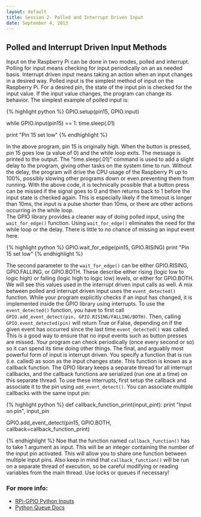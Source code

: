 ```yaml
---
layout: default
title: Session 2- Polled and Interrupt Driven Input
date: September 4, 2013
---
```


## Polled and Interrupt Driven Input Methods

Input on the Raspberry Pi can be done in two modes, polled and interrupt. Polling for input means checking for input periodically on an as needed basis. Interrupt driven input means taking an action when an input changes in a desired way. 
Polled input is the simplest method of input on the Raspberry Pi. For a desired pin, the state of the input pin is checked for the input value. If the input value changes, the program can change its behavior. The simplest example of polled input is:

{% highlight python %}
  GPIO.setup(pin15, GPIO.input)

  while GPIO.input(pin15) == 1:
     time.sleep(.01)

  print "Pin 15 set low"
{% endhighlight %}

In the above program, pin 15 is originally high. When the button is pressed, pin 15 goes low (a value of 0) and the while loop exits. The message is printed to the output. The "time.sleep(.01)" command is used to add a slight delay to the program, giving other tasks on the system time to run. Without the delay, the program will drive the CPU usage of the Raspberry Pi up to 100%, possibly slowing other programs down or even preventing them from running. With the above code, it is technically possible that a button press can be missed if the signal goes to 0 and then returns back to 1 before the input state is checked again. This is especially likely if the timeout is longer than 10ms, the input is a pulse shorter than 10ms, or there are other actions occurring in the while loop. 
<br/>
The GPIO library provides a cleaner way of doing polled input, using the `wait_for_edge()` function. Using `wait_for_edge()` eliminates the need for the while loop or the delay. There is little to no chance of missing an input event here.

{% highlight python %}
  GPIO.wait_for_edge(pin15, GPIO.RISING)
  print "Pin 15 set low"
{% endhighlight %}

The second parameter to the `wait_for_edge()` can be either GPIO.RISING, GPIO.FALLING, or GPIO.BOTH. These describe either rising (logic low to logic high) or falling (logic high to logic low) levels, or either for GPIO.BOTH. We will see this values used in the interrupt driven input calls as well. 
A mix between polled and interrupt driven input uses the `event_detected()` function. While your program explicitly checks if an input has changed, it is implemented inside the GPIO library using interrupts. To use the `event_detected()` function, you have to first call `GPIO.add_event_detect(pin, GPIO.RISING/FALLING/BOTH)`. Then, calling `GPIO.event_detected(pin)` will return True or False, depending on if the given event has occurred since the last time `event_detected()` was called. This is a good way to ensure that no input events such as button presses are missed. Your program can check periodically (once every second or so) so it can spend its time doing other things. 
The final, and arguably most powerful form of input is interrupt driven. You specify a function that is run (i.e. called) as soon as the input changes state. This function is known as a callback function. The GPIO library keeps a separate thread for all interrupt callbacks, and the callback functions are serialized (run one at a time) on this separate thread. To use these interrupts, first setup the callback and associate it to the pin using `add_event_detect()`. You can associate multiple callbacks with the same input pin:

{% highlight python %}
def callback_function_print(input_pint): 
  print "Input on pin", input_pin

GPIO.add_event_detect(pin15, GPIO.BOTH, callback=callback_function_print)

{% endhighlight %}
Noe that the function named `callback_function()` has to take 1 argument as input. This will be an integer containing the number of the input pin activated. This will allow you to share one function between multiple input pins. Also keep in mind that `callback_function()` will be run on a separate thread of execution, so be careful modifying or reading variables from the main thread. Use locks or queues if necessary!


### For more info:
* [RPi-GPIO Python Inputs](http://sourceforge.net/p/raspberry-gpio-python/wiki/Inputs/)
* [Python Queue Docs](http://docs.python.org/2/library/queue.html)

